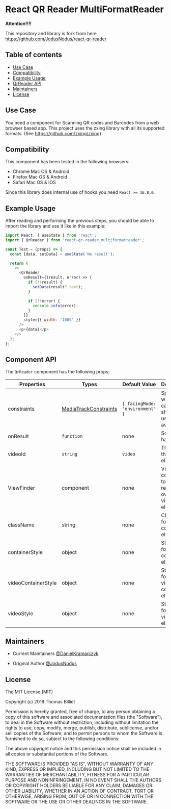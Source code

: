 # React QR Reader MultiFormatReader

**Attention!!!!**

This repository and library is fork from here https://github.com/JodusNodus/react-qr-reader

## Table of contents

- [Use Case](#use-case)
- [Compatibility](#compatibility)
- [Example Usage](#example-usage)
- [QrReader API](#component-api)
- [Maintainers](#maintainers)
- [License](#license)

## Use Case

You need a component for Scanning QR codes and Barcodes from a web browser based app.
This project uses the zxing library with all its supported formats. (See https://github.com/zxing/zxing)

## Compatibility

This component has been tested in the following browsers:

- Chrome Mac OS & Android
- Firefox Mac OS & Android
- Safari Mac OS & IOS

Since this library does internal use of hooks you need `React >= 16.8.0`.


## Example Usage

After reading and performing the previous steps, you should be able to import the library and use it like in this example:

```javascript
import React, { useState } from 'react';
import { QrReader } from 'react-qr-reader_multiformatreader';

const Test = (props) => {
  const [data, setData] = useState('No result');

  return (
    <>
      <QrReader
        onResult={(result, error) => {
          if (!!result) {
            setData(result?.text);
          }

          if (!!error) {
            console.info(error);
          }
        }}
        style={{ width: '100%' }}
      />
      <p>{data}</p>
    </>
  );
};
```

## Component API

The `QrReader` component has the following props:

| Properties          | Types                                                                                           | Default Value                   | Description                                              |
| ------------------- | ----------------------------------------------------------------------------------------------- | ------------------------------- | -------------------------------------------------------- |
| constraints         | [MediaTrackConstraints](https://developer.mozilla.org/en-US/docs/Web/API/MediaTrackConstraints) | `{ facingMode: 'environment' }` | Specify which camera should be used (if available).      |
| onResult            | `function`                                                                                      | none                            | Scan event handler                                       |
| videoId             | `string`                                                                                        | `video`                         | The ID for the video element                             |
| ViewFinder          | component                                                                                       | none                            | ViewFinder component to rendering over the video element |
| className           | string                                                                                          | none                            | ClassName for the container element.                     |
| containerStyle      | object                                                                                          | none                            | Style object for the container element.                  |
| videoContainerStyle | object                                                                                          | none                            | Style object for the video container element.            |
| videoStyle          | object                                                                                          | none                            | Style object for the video element.                      |

## Maintainers

- Current Maintainers [@DanielKramarczyk](https://github.com/DanielKramarczyk)


- Original Author [@JodusNodus](https://github.com/JodusNodus)


## License

The MIT License (MIT)

Copyright (c) 2018 Thomas Billiet

Permission is hereby granted, free of charge, to any person obtaining a copy
of this software and associated documentation files (the "Software"), to deal
in the Software without restriction, including without limitation the rights
to use, copy, modify, merge, publish, distribute, sublicense, and/or sell
copies of the Software, and to permit persons to whom the Software is
furnished to do so, subject to the following conditions:

The above copyright notice and this permission notice shall be included in all
copies or substantial portions of the Software.

THE SOFTWARE IS PROVIDED "AS IS", WITHOUT WARRANTY OF ANY KIND, EXPRESS OR
IMPLIED, INCLUDING BUT NOT LIMITED TO THE WARRANTIES OF MERCHANTABILITY,
FITNESS FOR A PARTICULAR PURPOSE AND NONINFRINGEMENT. IN NO EVENT SHALL THE
AUTHORS OR COPYRIGHT HOLDERS BE LIABLE FOR ANY CLAIM, DAMAGES OR OTHER
LIABILITY, WHETHER IN AN ACTION OF CONTRACT, TORT OR OTHERWISE, ARISING FROM,
OUT OF OR IN CONNECTION WITH THE SOFTWARE OR THE USE OR OTHER DEALINGS IN THE
SOFTWARE.
